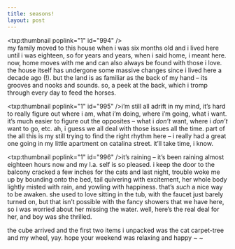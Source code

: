 ```yaml
---
title: seasons!    
layout: post
---
```


<span class="pic"><txp:thumbnail poplink="1" id="994" /></span>  
my family moved to this house when i was six months old and i lived here until i was eighteen, so for years and years, when i said home, i meant here. now, home moves with me and can also always be found with those i love. the house itself has undergone some massive changes since i lived here a decade ago (!). but the land is as familiar as the back of my hand &#8211; its grooves and nooks and sounds. so, a peek at the back, which i tromp through every day to feed the horses. 

<span class="picl"><txp:thumbnail poplink="1" id="995" /></span>i&#8217;m still all adrift in my mind, it&#8217;s hard to really figure out where i am, what i&#8217;m doing, where i&#8217;m going, what i want. it&#8217;s much easier to figure out the opposites &#8211; what i *don&#8217;t* want, where i *don&#8217;t* want to go, etc. ah, i guess we all deal with those issues all the time. part of the all this is my still trying to find the right rhythm here &#8211; i really had a great one going in my little apartment on catalina street. it&#8217;ll take time, i know. 

<span class="pic"><txp:thumbnail poplink="1" id="996" /></span>it&#8217;s raining &#8211; it&#8217;s been raining almost eighteen hours now and my l.a. self is so pleased. i keep the door to the balcony cracked a few inches for the cats and last night, trouble woke me up by bounding onto the bed, tail quivering with excitement, her whole body lightly misted with rain, and yowling with happiness. that&#8217;s *such* a nice way to be awaken. she used to love sitting in the tub, with the faucet just barely turned on, but that isn&#8217;t possible with the fancy showers that we have here, so i was worried about her missing the water. well, here&#8217;s the real deal for her, and boy was she thrilled.

the cube arrived and the first two items i unpacked was the cat carpet-tree and my wheel, yay. hope your weekend was relaxing and happy ~ ~
